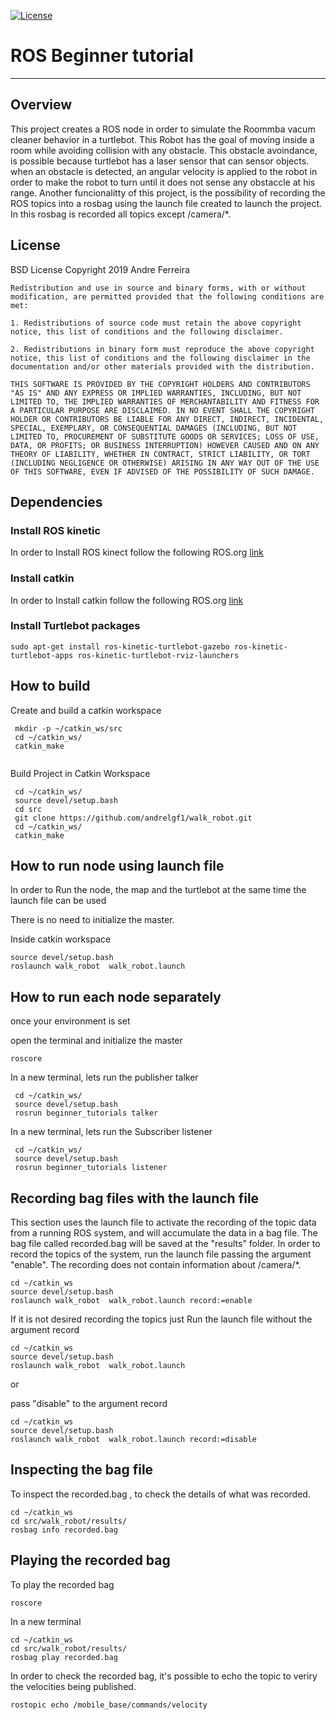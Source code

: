 [![License](https://img.shields.io/badge/License-BSD%202--Clause-orange.svg)](https://opensource.org/licenses/BSD-2-Clause)
# ROS Beginner tutorial 

---

## Overview
This project creates a ROS node in order to simulate the Roommba vacum cleaner behavior in a turtlebot. This Robot has the goal of moving inside a room while avoiding collision with any obstacle.
This obstacle avoindance, is possible because turtlebot has a laser sensor that can sensor objects. when an obstacle is detected, an angular velocity is applied to the robot in order to make the robot to turn until it does not sense any obstaccle at his range.
Another funcionalitty of this project, is the possibility of recording the ROS topics into a rosbag using the launch file created to launch the project.
In this rosbag is recorded all topics except /camera/*. 

## License

BSD License
Copyright 2019 Andre Ferreira

```
Redistribution and use in source and binary forms, with or without modification, are permitted provided that the following conditions are met:

1. Redistributions of source code must retain the above copyright notice, this list of conditions and the following disclaimer.

2. Redistributions in binary form must reproduce the above copyright notice, this list of conditions and the following disclaimer in the documentation and/or other materials provided with the distribution.

THIS SOFTWARE IS PROVIDED BY THE COPYRIGHT HOLDERS AND CONTRIBUTORS "AS IS" AND ANY EXPRESS OR IMPLIED WARRANTIES, INCLUDING, BUT NOT LIMITED TO, THE IMPLIED WARRANTIES OF MERCHANTABILITY AND FITNESS FOR A PARTICULAR PURPOSE ARE DISCLAIMED. IN NO EVENT SHALL THE COPYRIGHT HOLDER OR CONTRIBUTORS BE LIABLE FOR ANY DIRECT, INDIRECT, INCIDENTAL, SPECIAL, EXEMPLARY, OR CONSEQUENTIAL DAMAGES (INCLUDING, BUT NOT LIMITED TO, PROCUREMENT OF SUBSTITUTE GOODS OR SERVICES; LOSS OF USE, DATA, OR PROFITS; OR BUSINESS INTERRUPTION) HOWEVER CAUSED AND ON ANY THEORY OF LIABILITY, WHETHER IN CONTRACT, STRICT LIABILITY, OR TORT (INCLUDING NEGLIGENCE OR OTHERWISE) ARISING IN ANY WAY OUT OF THE USE OF THIS SOFTWARE, EVEN IF ADVISED OF THE POSSIBILITY OF SUCH DAMAGE.

```


## Dependencies




### Install ROS kinetic

In order to Install ROS kinect follow the following ROS.org [link](http://wiki.ros.org/kinetic/Installation/Ubuntu)

### Install catkin

In order to Install catkin follow the following ROS.org [link](http://wiki.ros.org/catkin#Installing_catkin)

### Install Turtlebot packages

```
sudo apt-get install ros-kinetic-turtlebot-gazebo ros-kinetic-turtlebot-apps ros-kinetic-turtlebot-rviz-launchers

```

## How to build

Create and build a catkin workspace 
```
 mkdir -p ~/catkin_ws/src
 cd ~/catkin_ws/
 catkin_make
 
```
Build Project in Catkin Workspace
```
 cd ~/catkin_ws/
 source devel/setup.bash
 cd src
 git clone https://github.com/andrelgf1/walk_robot.git
 cd ~/catkin_ws/
 catkin_make
```
## How to run node using launch file

In order to Run the node, the map and the turtlebot at the same time the launch file can be used 

There is no need to initialize the master.

Inside catkin workspace

```
source devel/setup.bash
roslaunch walk_robot  walk_robot.launch

```

## How to run each node separately

once your environment is set

open the terminal and initialize the master
 
```
roscore

```
In a new terminal, lets run the publisher talker

```
 cd ~/catkin_ws/
 source devel/setup.bash
 rosrun beginner_tutorials talker

```
In a new terminal, lets run the Subscriber listener
```
 cd ~/catkin_ws/
 source devel/setup.bash
 rosrun beginner_tutorials listener

```



## Recording bag files with the launch file

This section uses the launch file to activate the recording of  the topic data from a running ROS system, and will accumulate the data in a bag file.
The bag file called recorded.bag will be saved at the "results" folder.
In order to record the topics of the system, run the launch file passing the argument "enable".
The recording does not contain information about /camera/*.

```
cd ~/catkin_ws
source devel/setup.bash
roslaunch walk_robot  walk_robot.launch record:=enable

```

If it is not desired recording the topics just Run the launch file without the argument record

```
cd ~/catkin_ws
source devel/setup.bash
roslaunch walk_robot  walk_robot.launch  

```
or 

pass "disable" to the argument record 

```
cd ~/catkin_ws
source devel/setup.bash
roslaunch walk_robot  walk_robot.launch record:=disable

```

## Inspecting the bag file

To inspect the recorded.bag , to check the details of what was recorded.

```
cd ~/catkin_ws
cd src/walk_robot/results/
rosbag info recorded.bag

```

## Playing the recorded bag

To play the recorded bag 

```
roscore

```
In a new terminal 

```
cd ~/catkin_ws
cd src/walk_robot/results/
rosbag play recorded.bag

```
In order to check the recorded bag, it's possible to echo the topic to veriry the velocities being published.

```
rostopic echo /mobile_base/commands/velocity

```










